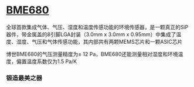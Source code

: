 ﻿# [BME680](https://github.com/Qitas/sensors) 

全球首款集成气体、气压、湿度和温度传感功能的环境传感器，是一颗真正的SiP器件，带金属盖的8引脚LGA封装（3.0mm x 3.0mm x 0.95mm）中集成了温度、湿度、气压和气体传感功能，其内部共有两颗MEMS芯片和一颗ASIC芯片

博世BME680的气压测量精度为± 12 Pa，BME680还能测量相对湿度和环境温度，偏置温度系数仅为1.5 Pa/K



### 锻造最美之器

